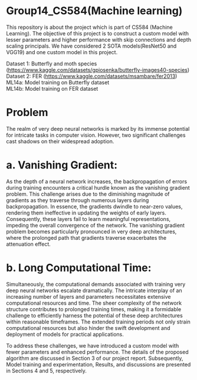 # Group14_CS584(Machine learning)
This repository is about the project which is part of CS584 (Machine Learning). The objective of this project is to construct a custom model with lesser parameters and higher performance with skip connections and depth scaling principals. We have considered 2 SOTA models(ResNet50 and VGG19) and one custom model in this project. 

Dataset 1: Butterfly and moth species (https://www.kaggle.com/datasets/gpiosenka/butterfly-images40-species)  
Dataset 2: FER (https://www.kaggle.com/datasets/msambare/fer2013)  
ML14a: Model training on Butterfly dataset  
ML14b: Model training on FER dataset

# Problem 
The realm of very deep neural networks is marked by its immense potential for intricate tasks in computer vision. However, two significant challenges cast shadows on their widespread adoption.

# a. Vanishing Gradient:
As the depth of a neural network increases, the backpropagation of errors during training encounters a critical hurdle known as the vanishing gradient problem. This challenge arises due to the diminishing magnitude of gradients as they traverse through numerous layers during backpropagation. In essence, the gradients dwindle to near-zero values, rendering them ineffective in updating the weights of early layers. Consequently, these layers fail to learn meaningful representations, impeding the overall convergence of the network. The vanishing gradient problem becomes particularly pronounced in very deep architectures, where the prolonged path that gradients traverse exacerbates the attenuation effect.

# b. Long Computational Time:
Simultaneously, the computational demands associated with training very deep neural networks escalate dramatically. The intricate interplay of an increasing number of layers and parameters necessitates extensive computational resources and time. The sheer complexity of the network structure contributes to prolonged training times, making it a formidable challenge to efficiently harness the potential of these deep architectures within reasonable timeframes. The extended training periods not only strain computational resources but also hinder the swift development and deployment of models for practical applications.

To address these challenges, we have introduced a custom model with fewer parameters and enhanced performance. The details of the proposed algorithm are discussed in Section 3 of our project report.  Subsequently, Model training and experimentation, Results, and discussions are presented in Sections 4 and 5, respectively. 
